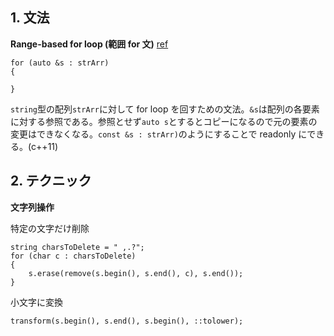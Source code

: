 ## 1. 文法

**Range-based for loop (範囲 for 文)** [ref](https://cpprefjp.github.io/lang/cpp11/range_based_for.html)

```
for (auto &s : strArr)
{

}
```

`string`型の配列`strArr`に対して for loop を回すための文法。`&s`は配列の各要素に対する参照である。参照とせず`auto s`とするとコピーになるので元の要素の変更はできなくなる。`const &s : strArr)`のようにすることで readonly にできる。(c++11)

## 2. テクニック

**文字列操作**

特定の文字だけ削除

```
string charsToDelete = " ,.?";
for (char c : charsToDelete)
{
    s.erase(remove(s.begin(), s.end(), c), s.end());
}
```

小文字に変換

```
transform(s.begin(), s.end(), s.begin(), ::tolower);
```
